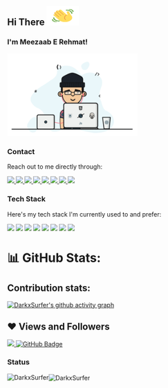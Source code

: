 <h2> Hi There  
    <img src="https://github.com/codewithowais/codewithowais/blob/master/wave.gif" 
         alt="Waving hand animated gif"
         height="45"
         width="75" />
  </h2><h3> I'm Meezaab E Rehmat!
</h3>
<div>
 <img src="https://github.com/codewithowais/codewithowais/blob/master/coding.gif" width="60%"  loop=infinite></div>


### Contact

Reach out to me directly through:

<a href="https://www.linkedin.com/in/darksurfer/" target="_blank">
    <img src="https://img.shields.io/badge/LinkedIn-0077B5?style=for-the-badge&logo=linkedin&logoColor=white" />
</a> 

<a href="https://twitter.com//" target="_blank">
    <img src="https://img.shields.io/badge/Twitter-1DA1F2?style=for-the-badge&logo=twitter&logoColor=white" />
</a>

<a href="https://wa.me/923423004488/" target="_blank">
    <img src="https://img.shields.io/badge/WhatsApp-25D366?style=for-the-badge&logo=whatsapp&logoColor=white" />
</a>

<a href="https://www.facebook.com/meezaab" target="_blank">
    <img src="https://img.shields.io/badge/Facebook-1877F2?style=for-the-badge&logo=facebook&logoColor=white" />
</a>

<a href="https://www.facebook.com/messages/t/meezaab/" target="_blank">
    <img src="https://img.shields.io/badge/Messenger-00B2FF?style=for-the-badge&logo=messenger&logoColor=white" />
</a>

<a href="https://www.youtube.com/@darksurfer9735" target="_blank">
    <img src="https://img.shields.io/badge/YouTube-FF0000?style=for-the-badge&logo=youtube&logoColor=white" />
</a>

<a href="mailto:darkxsurfer@gmail.com" target="_blank">
    <img src="https://img.shields.io/badge/Gmail-D14836?style=for-the-badge&logo=gmail&logoColor=white" />
</a>

<a href="https://medium.com/@darkxurfer" target="_blank">
    <img src="https://img.shields.io/badge/Medium-12100E?style=for-the-badge&logo=medium&logoColor=white" />
</a>



### Tech Stack

Here's my tech stack I'm currently used to and prefer:

<div>
  <img src="https://img.shields.io/badge/HTML5-E34F26?style=for-the-badge&logo=html5&logoColor=white" />
  <img src="https://img.shields.io/badge/CSS3-1572B6?style=for-the-badge&logo=css3&logoColor=white" />
  <img src="https://img.shields.io/badge/Dart-0175C2?style=for-the-badge&logo=dart&logoColor=white" />
  <img src="https://img.shields.io/badge/Flutter-02569B?style=for-the-badge&logo=flutter&logoColor=white" />
  <img src="https://img.shields.io/badge/Python-3776AB?style=for-the-badge&logo=python&logoColor=white" />
  <img src="https://img.shields.io/badge/Node.js-43853D?style=for-the-badge&logo=node.js&logoColor=white" />
  <img src="https://img.shields.io/badge/Postman-FF6C37?style=for-the-badge&logo=postman&logoColor=white" />
  <img src="https://img.shields.io/badge/figma-%23F24E1E.svg?style=for-the-badge&logo=figma&logoColor=white" />
 
# 📊 GitHub Stats:

<div>

## Contribution stats:
[![DarkxSurfer's github activity graph](https://github-readme-activity-graph.vercel.app/graph?username=DarkxSurfer&custom_title=DarkxSurfer's%20Contribution&bg_color=1F222E&color=F8D866&line=F85D7F&point=FFFFFF&&hide_border=true)](https://github.com/ashutosh00710/github-readme-activity-graph)

    

    
## ❤ Views and Followers
    
<a href="https://github.com/Meghna-DAS/github-profile-views-counter">
    <img src="https://komarev.com/ghpvc/?username=DarkxSurfer">
</a>
<a href="https://github.com/DarkxSurfer?tab=followers"><img src="https://img.shields.io/github/followers/DarkxSurfer?label=Followers&style=social" alt="GitHub Badge"></a> 
    
    
### Status
  <p><img align="left" src="https://github-readme-stats-abdulmoizs-projects.vercel.app/api/top-langs?username=DarkxSurfer&show_icons=true&locale=en&layout=compact&size_weight=0.5&langs_count=6&hide=ShaderLab,CMake,TSQL,HLSL,GAP,Swift,GLSL,Objective-C,Objective-C%2B%2B,Inno%20Setup" alt="DarkxSurfer" /></p>
  <p><img align="center" src="https://github-readme-streak-stats.herokuapp.com/?user=DarkxSurfer&" alt="DarkxSurfer" /></p> 


    


